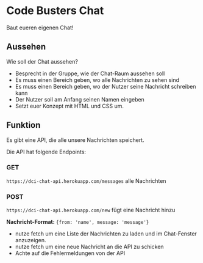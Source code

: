 # Code Busters Chat

Baut eueren eigenen Chat!

## Aussehen
Wie soll der Chat aussehen?
- Besprecht in der Gruppe, wie der Chat-Raum aussehen soll
- Es muss einen Bereich geben, wo alle Nachrichten zu sehen sind
- Es muss einen Bereich geben, wo der Nutzer seine Nachricht schreiben kann
- Der Nutzer soll am Anfang seinen Namen eingeben
- Setzt euer Konzept mit HTML und CSS um.

## Funktion
Es gibt eine API, die alle unsere Nachrichten speichert.

Die API hat folgende Endpoints:
### GET
`https://dci-chat-api.herokuapp.com/messages` alle Nachrichten
### POST
`https://dci-chat-api.herokuapp.com/new` fügt eine Nachricht hinzu

**Nachricht-Format:** `{from: 'name', message: 'message'}`

- nutze fetch um eine Liste der Nachrichten zu laden und im Chat-Fenster anzuzeigen.
- nutze fetch um eine neue Nachricht an die API zu schicken
- Achte auf die Fehlermeldungen von der API

